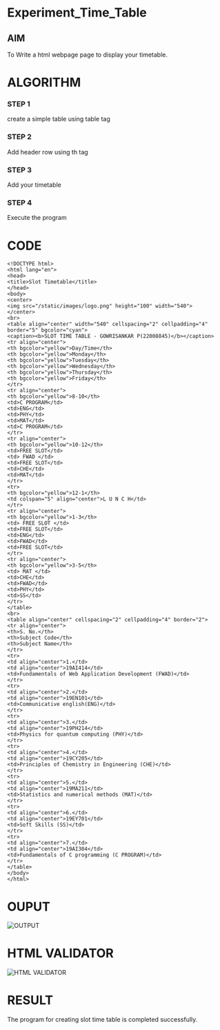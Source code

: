 # Experiment_Time_Table

## AIM
To Write a html webpage page to display your timetable.

# ALGORITHM
### STEP 1
create a simple table using table tag

### STEP 2
Add header row using th tag

### STEP 3
Add your timetable

### STEP 4
Execute the program

# CODE
```
<!DOCTYPE html>
<html lang="en">
<head>
<title>Slot Timetable</title>
</head>
<body>
<center>
<img src="/static/images/logo.png" height="100" width="540">
</center>
<br>
<table align="center" width="540" cellspacing="2" cellpadding="4" border="5" bgcolor="cyan">
<caption><b>SLOT TIME TABLE - GOWRISANKAR P(22008845)</b></caption>
<tr align="center">
<th bgcolor="yellow">Day/Time</th>
<th bgcolor="yellow">Monday</th>
<th bgcolor="yellow">Tuesday</th>
<th bgcolor="yellow">Wednesday</th>
<th bgcolor="yellow">Thursday</th>
<th bgcolor="yellow">Friday</th>
</tr>
<tr align="center">
<th bgcolor="yellow">8-10</th>
<td>C PROGRAM</td>
<td>ENG</td>
<td>PHY</td>
<td>MAT</td>
<td>C PROGRAM</td>
</tr>
<tr align="center">
<th bgcolor="yellow">10-12</th>
<td>FREE SLOT</td>
<td> FWAD </td>
<td>FREE SLOT</td>
<td>CHE</td>
<td>MAT</td>
</tr>
<tr>
<th bgcolor="yellow">12-1</th>
<td colspan="5" align="center">L U N C H</td>
</tr>
<tr align="center">
<th bgcolor="yellow">1-3</th>
<td> FREE SLOT </td>
<td>FREE SLOT</td>
<td>ENG</td>
<td>FWAD</td>
<td>FREE SLOT</td>
</tr>
<tr align="center">
<th bgcolor="yellow">3-5</th>
<td> MAT </td>
<td>CHE</td>
<td>FWAD</td>
<td>PHY</td>
<td>SS</td>
</tr>
</table>
<br>
<table align="center" cellspacing="2" cellpadding="4" border="2">
<tr align="center">
<th>S. No.</th>
<th>Subject Code</th>
<th>Subject Name</th>
</tr>
<tr>
<td align="center">1.</td>
<td align="center">19AI414</td>
<td>Fundamentals of Web Application Development (FWAD)</td>
</tr>
<tr>
<td align="center">2.</td>
<td align="center">19EN101</td>
<td>Communicative english(ENG)</td>
</tr>
<tr>
<td align="center">3.</td>
<td align="center">19PH214</td>
<td>Physics for quantum computing (PHY)</td>
</tr>
<tr>
<td align="center">4.</td>
<td align="center">19CY205</td>
<td>Principles of Chemistry in Engineering (CHE)</td>
</tr>
<tr>
<td align="center">5.</td>
<td align="center">19MA211</td>
<td>Statistics and numerical methods (MAT)</td>
</tr>
<tr>
<td align="center">6.</td>
<td align="center">19EY701</td>
<td>Soft Skills (SS)</td>
</tr>
<tr>
<td align="center">7.</td>
<td align="center">19AI304</td>
<td>Fundamentals of C programming (C PROGRAM)</td>
</tr>
</table>
</body>
</html>
```

# OUPUT
![OUTPUT](./static/images/valid.png)

# HTML VALIDATOR
![HTML VALIDATOR](./static/images/valid.png)

# RESULT
The program for creating slot time table is completed successfully.